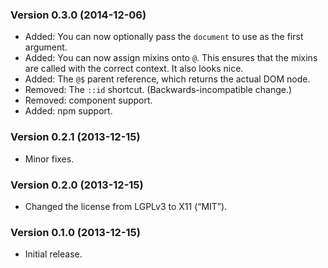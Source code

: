 ### Version 0.3.0 (2014-12-06) ###

- Added: You can now optionally pass the `document` to use as the first
  argument.
- Added: You can now assign mixins onto `@`. This ensures that the mixins are
  called with the correct context. It also looks nice.
- Added: The `@$` parent reference, which returns the actual DOM node.
- Removed: The `::id` shortcut. (Backwards-incompatible change.)
- Removed: component support.
- Added: npm support.


### Version 0.2.1 (2013-12-15) ###

- Minor fixes.


### Version 0.2.0 (2013-12-15) ###

- Changed the license from LGPLv3 to X11 (“MIT”).


### Version 0.1.0 (2013-12-15) ###

- Initial release.
